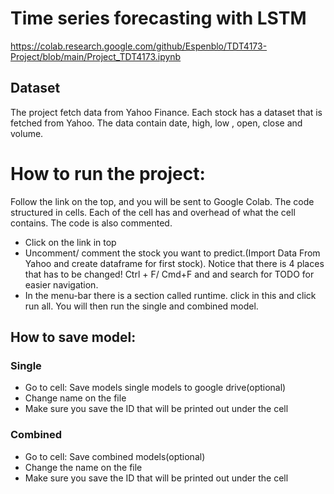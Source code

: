 # Time series forecasting with LSTM

https://colab.research.google.com/github/Espenblo/TDT4173-Project/blob/main/Project_TDT4173.ipynb

## Dataset
The project fetch data from Yahoo Finance. Each stock has a dataset that is fetched from Yahoo. The data contain date, high, low , open, close and volume.

# How to run the project:
Follow the link on the top, and you will be sent to Google Colab.
The code structured in cells.
Each of the cell has and overhead of what the cell contains. The code is also commented.

- Click on the link in top
- Uncomment/ comment the stock you want to predict.(Import Data From Yahoo and create dataframe for first stock). Notice that there is 4 places that has to be changed! Ctrl + F/ Cmd+F and and search for TODO for easier navigation.
- In the menu-bar there is a section called runtime. click in this and click run all. You will then run the single and combined model.

## How to save model:
### Single
- Go to cell: Save models single models to google drive(optional)
- Change name on the file
- Make sure you save the ID that will be printed out under the cell

### Combined
- Go to cell: Save combined models(optional)
- Change the name on the file
- Make sure you save the ID that will be printed out under the cell